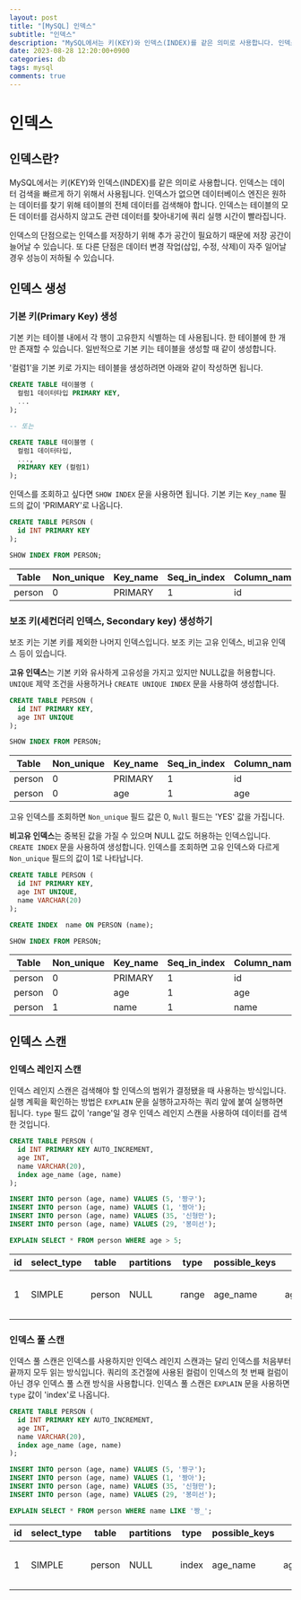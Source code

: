 ```yaml
---
layout: post
title: "[MySQL] 인덱스"
subtitle: "인덱스"
description: "MySQL에서는 키(KEY)와 인덱스(INDEX)를 같은 의미로 사용합니다. 인덱스는 데이터 검색을 빠르게 하기 위해서 사용됩니다. 인덱스가 없으면 데이터베이스 엔진은 원하는 데이터를 찾기 위해 테이블의 전체 데이터를 검색해야 합니다. 인덱스는 테이블의 모든 데이터를 검사하지 않고도 관련 데이터를 찾아내기에 쿼리 실행 시간이 빨라집니다."
date: 2023-08-28 12:20:00+0900
categories: db
tags: mysql
comments: true
---
```


# 인덱스

## 인덱스란?

MySQL에서는 키(KEY)와 인덱스(INDEX)를 같은 의미로 사용합니다. 인덱스는 데이터 검색을 빠르게 하기 위해서 사용됩니다. 인덱스가 없으면 데이터베이스 엔진은 원하는 데이터를 찾기 위해 테이블의 전체 데이터를 검색해야 합니다. 인덱스는 테이블의 모든 데이터를 검사하지 않고도 관련 데이터를 찾아내기에 쿼리 실행 시간이 빨라집니다.

인덱스의 단점으로는 인덱스를 저장하기 위해 추가 공간이 필요하기 때문에 저장 공간이 늘어날 수 있습니다. 또 다른 단점은 데이터 변경 작업(삽입, 수정, 삭제)이 자주 일어날 경우 성능이 저하될 수 있습니다.

## 인덱스 생성

### 기본 키(Primary Key) 생성

기본 키는 테이블 내에서 각 행이 고유한지 식별하는 데 사용됩니다. 한 테이블에 한 개만 존재할 수 있습니다. 일반적으로 기본 키는 테이블을 생성할 때 같이 생성합니다.

'컬럼1'을 기본 키로 가지는 테이블을 생성하려면 아래와 같이 작성하면 됩니다.

```sql
CREATE TABLE 테이블명 (
  컬럼1 데이터타입 PRIMARY KEY,
  ...
);

-- 또는

CREATE TABLE 테이블명 (
  컬럼1 데이터타입,
  ...,
  PRIMARY KEY (컬럼1)
);
```

인덱스를 조회하고 싶다면 `SHOW INDEX` 문을 사용하면 됩니다. 기본 키는 `Key_name` 필드의 값이 'PRIMARY'로 나옵니다.

```sql
CREATE TABLE PERSON (
  id INT PRIMARY KEY
);

SHOW INDEX FROM PERSON;
```

| Table  | Non_unique | Key_name | Seq_in_index | Column_name | …   |
| ------ | ---------- | -------- | ------------ | ----------- | --- |
| person | 0          | PRIMARY  | 1            | id          | …   |

### 보조 키(세컨더리 인덱스, Secondary key) 생성하기

보조 키는 기본 키를 제외한 나머지 인덱스입니다. 보조 키는 고유 인덱스, 비고유 인덱스 등이 있습니다.

**고유 인덱스**는 기본 키와 유사하게 고유성을 가지고 있지만 NULL값을 허용합니다. `UNIQUE` 제약 조건을 사용하거나 `CREATE UNIQUE INDEX` 문을 사용하여 생성합니다.

```sql
CREATE TABLE PERSON (
  id INT PRIMARY KEY,
  age INT UNIQUE
);

SHOW INDEX FROM PERSON;
```

| Table  | Non_unique | Key_name | Seq_in_index | Column_name | …   | Null | …   |
| ------ | ---------- | -------- | ------------ | ----------- | --- | ---- | --- |
| person | 0          | PRIMARY  | 1            | id          | …   |      | …   |
| person | 0          | age      | 1            | age         | …   | YES  | …   |

고유 인덱스를 조회하면 `Non_unique` 필드 값은 0, `Null` 필드는 'YES' 값을 가집니다.

**비고유 인덱스**는 중복된 값을 가질 수 있으며 NULL 값도 허용하는 인덱스입니다. `CREATE INDEX` 문을 사용하여 생성합니다. 인덱스를 조회하면 고유 인덱스와 다르게 `Non_unique` 필드의 값이 1로 나타납니다.

```sql
CREATE TABLE PERSON (
  id INT PRIMARY KEY,
  age INT UNIQUE,
  name VARCHAR(20)
);

CREATE INDEX  name ON PERSON (name);

SHOW INDEX FROM PERSON;
```

| Table  | Non_unique | Key_name | Seq_in_index | Column_name | …   | Null | …   |
| ------ | ---------- | -------- | ------------ | ----------- | --- | ---- | --- |
| person | 0          | PRIMARY  | 1            | id          | …   |      | …   |
| person | 0          | age      | 1            | age         | …   | YES  | …   |
| person | 1          | name     | 1            | name        | …   | YES  | …   |

## 인덱스 스캔

### 인덱스 레인지 스캔

인덱스 레인지 스캔은 검색해야 할 인덱스의 범위가 결정됐을 때 사용하는 방식입니다. 실행 계획을 확인하는 방법은 `EXPLAIN` 문을 실행하고자하는 쿼리 앞에 붙여 실행하면 됩니다. `type` 필드 값이 'range'일 경우 인덱스 레인지 스캔을 사용하여 데이터를 검색한 것입니다.

```sql
CREATE TABLE PERSON (
  id INT PRIMARY KEY AUTO_INCREMENT,
  age INT,
  name VARCHAR(20),
  index age_name (age, name)
);

INSERT INTO person (age, name) VALUES (5, '짱구');
INSERT INTO person (age, name) VALUES (1, '짱아');
INSERT INTO person (age, name) VALUES (35, '신형만');
INSERT INTO person (age, name) VALUES (29, '봉미선');

EXPLAIN SELECT * FROM person WHERE age > 5;
```

| id  | select_type | table  | partitions | type  | possible_keys | key      | key_len | ref  | rows | filtered | Extra                    |
| --- | ----------- | ------ | ---------- | ----- | ------------- | -------- | ------- | ---- | ---- | -------- | ------------------------ |
| 1   | SIMPLE      | person | NULL       | range | age_name      | age_name | 5       | NULL | 2    | 100      | Using where; Using index |

### 인덱스 풀 스캔

인덱스 풀 스캔은 인덱스를 사용하지만 인덱스 레인지 스캔과는 달리 인덱스를 처음부터 끝까지 모두 읽는 방식입니다. 쿼리의 조건절에 사용된 컬럼이 인덱스의 첫 번째 컬럼이 아닌 경우 인덱스 풀 스캔 방식을 사용합니다. 인덱스 풀 스캔은 `EXPLAIN` 문을 사용하면 `type` 값이 'index'로 나옵니다.

```sql
CREATE TABLE PERSON (
  id INT PRIMARY KEY AUTO_INCREMENT,
  age INT,
  name VARCHAR(20),
  index age_name (age, name)
);

INSERT INTO person (age, name) VALUES (5, '짱구');
INSERT INTO person (age, name) VALUES (1, '짱아');
INSERT INTO person (age, name) VALUES (35, '신형만');
INSERT INTO person (age, name) VALUES (29, '봉미선');

EXPLAIN SELECT * FROM person WHERE name LIKE '짱_';
```

| id  | select_type | table  | partitions | type  | possible_keys | key      | key_len | ref  | rows | filtered | Extra                    |
| --- | ----------- | ------ | ---------- | ----- | ------------- | -------- | ------- | ---- | ---- | -------- | ------------------------ |
| 1   | SIMPLE      | person | NULL       | index | age_name      | age_name | 88      | NULL | 4    | 25       | Using where; Using index |
